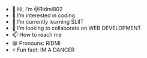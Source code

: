 - 👋 Hi, I’m @Ridmi802
- 👀 I’m interested in coding
- 🌱 I’m currently learning SLIIT
- 💞️ I’m looking to collaborate on WEB DEVELOPMENT
- 📫 How to reach me 
- 😄 Pronouns: RIDMI
- ⚡ Fun fact: IM A DANCER

<!---
Ridmi802/Ridmi802 is a ✨ special ✨ repository because its `README.md` (this file) appears on your GitHub profile.
You can click the Preview link to take a look at your changes.
--->
